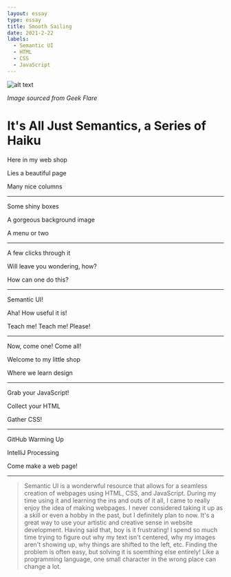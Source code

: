 ```yaml
---
layout: essay
type: essay
title: Smooth Sailing
date: 2021-2-22
labels:
  - Semantic UI
  - HTML
  - CSS
  - JavaScript
---
```


![alt text](https://geekflare.com/wp-content/uploads/2019/12/css-gif.gif)

*Image sourced from Geek Flare*

**It's All Just Semantics, a Series of Haiku**
==============================================
Here in my web shop

Lies a beautiful page

Many nice columns

__________________
Some shiny boxes

A gorgeous background image

A menu or two
________________

A few clicks through it

Will leave you wondering, how?

How can one do this?

___________________
Semantic UI!

Aha! How useful it is!

Teach me! Teach me! Please!

_____________________
Now, come one! Come all!

Welcome to my little shop

Where we learn design

_______________________
Grab your JavaScript!

Collect your HTML

Gather CSS!

___________________
GitHub Warming Up

IntelliJ Processing

Come make a web page!
_____________________
>Semantic UI is a wonderwful resource that allows for a seamless creation of webpages using HTML, CSS, and JavaScript. During my time using it and learning the ins
>and outs of it all, I came to really enjoy the idea of making webpages. I never considered taking it up as a skill or even a hobby in the past, but I definitely
>plan to now. It's a great way to use your artistic and creative sense in website development. Having said that, boy is it frustrating! I spend so much time trying to figure out why my text isn't centered, why my images aren't showing up, why things are shifted to the left, etc. Finding the problem is often easy, but solving it is soemthing else entirely! Like a programming language, one small character in the wrong place can change a lot. 

